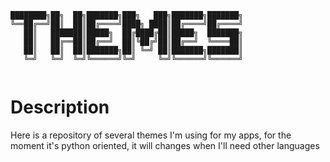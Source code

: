 ```
████████╗██╗  ██╗███████╗███╗   ███╗███████╗███████╗
╚══██╔══╝██║  ██║██╔════╝████╗ ████║██╔════╝██╔════╝
   ██║   ███████║█████╗  ██╔████╔██║█████╗  ███████╗
   ██║   ██╔══██║██╔══╝  ██║╚██╔╝██║██╔══╝  ╚════██║
   ██║   ██║  ██║███████╗██║ ╚═╝ ██║███████╗███████║
   ╚═╝   ╚═╝  ╚═╝╚══════╝╚═╝     ╚═╝╚══════╝╚══════╝
                                                    
```
# Description 

Here is a repository of several themes I'm using for my apps, for the moment it's python oriented, it will changes when I'll need other languages
